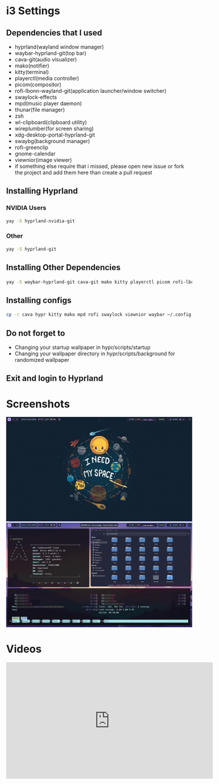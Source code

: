 # i3 Settings

## Dependencies that I used

- hyprland(wayland window manager)
- waybar-hyprland-git(top bar)
- cava-git(audio visualizer)
- mako(notifier)
- kitty(terminal)
- playerctl(media controller)
- picom(compositor)
- rofi-lbonn-wayland-git(application launcher/window switcher)
- swaylock-effects
- mpd(music player daemon)
- thunar(file manager)
- zsh
- wl-clipboard(clipboard utility)
- wireplumber(for screen sharing)
- xdg-desktop-portal-hyprland-git
- swaybg(background manager)
- rofi-greenclip
- gnome-calendar
- viewnior(image viewer)
- if something else require that i missed, please open new issue or fork the project and add them here than create a pull request

## Installing Hyprland

### NVIDIA Users

```sh
yay -S hyprland-nvidia-git
```

### Other

```sh
yay -S hyprland-git
```

## Installing Other Dependencies
```sh
yay -S waybar-hyprland-git cava-git mako kitty playerctl picom rofi-lbonn-wayland-git swaylock-effects mpd thunar zsh wl-clipboard wireplumber xdg-desktop-portal-hyprland-git swaybg rofi-greenclip gnome-calendar viewnior
```

## Installing configs
```sh
cp -r cava hypr kitty mako mpd rofi swaylock viewnior waybar ~/.config
```

## Do not forget to

- Changing your startup wallpaper in hypr/scripts/startup
- Changing your wallpaper directory in hypr/scripts/background for randomized wallpaper

## Exit and login to Hyprland

# Screenshots

<img src="assets/desktop.png">
<img src="assets/desktop_with_progs.png">

# Videos
<iframe width="560" height="315" src="https://www.youtube.com/embed/Dilk-8n7dSI?si=_7T87_QLk2xNug06" title="YouTube video player" frameborder="0" allow="accelerometer; autoplay; clipboard-write; encrypted-media; gyroscope; picture-in-picture; web-share" allowfullscreen></iframe>

